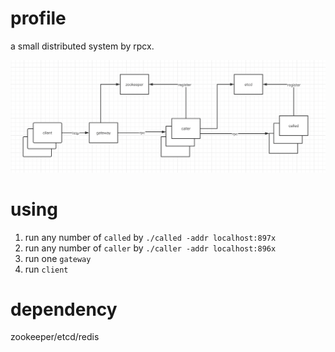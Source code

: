 # profile
a small distributed system by rpcx.

![Image text](./gateway-rpc.png)

# using

1. run any number of `called` by `./called -addr localhost:897x`
2. run any number of `caller` by `./caller -addr localhost:896x`
3. run one `gateway`
4. run `client`

# dependency
zookeeper/etcd/redis

